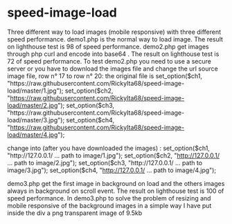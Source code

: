 # speed-image-load
Three different way to load images (mobile responsive) with three different speed performance.
demo1.php is the normal way to load image. The result on lighthouse test is 98 of speed performance.
demo2.php get images through php curl and encode into base64 . The result on lighthouse test is 72 of speed performance.
To test demo2.php you need to use a secure server or you have to download the images file and change the url source image file, row n° 17 to row n° 20:
the original file is 
set_option($ch1, "https://raw.githubusercontent.com/RickyIta68/speed-image-load/master/1.jpg");
set_option($ch2, "https://raw.githubusercontent.com/RickyIta68/speed-image-load/master/2.jpg");
set_option($ch3, "https://raw.githubusercontent.com/RickyIta68/speed-image-load/master/3.jpg");
set_option($ch4, "https://raw.githubusercontent.com/RickyIta68/speed-image-load/master/4.jpg");

change into (after you have downloaded the images) :
set_option($ch1, "http://127.0.0.1/ ... path to image/1.jpg");
set_option($ch2, "http://127.0.0.1/ ... path to image/2.jpg");
set_option($ch3, "http://127.0.0.1/ ... path to image/3.jpg");
set_option($ch4, "http://127.0.0.1/ ... path to image/4.jpg");

demo3.php get the first image in background on load and the others images always in background on scroll event. The result on lighthouse test is 100 of speed performance. 
In demo3.php to solve the problem of resizing and mobile responsive of the background images in a simple way I have put inside the div a png transparent image of 9.5kb  
